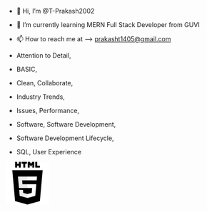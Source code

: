 - 👋 Hi, I’m @T-Prakash2002

- 🌱 I’m currently learning MERN Full Stack Developer from GUVI

- 📫 How to reach me at --> prakasht1405@gmail.com

- Attention to Detail,
- BASIC,
- Clean, Collaborate,
- Industry Trends,
- Issues, Performance,
- Software, Software Development,
- Software Development Lifecycle,
-  SQL, User Experience


![HTML](./html.png) 
